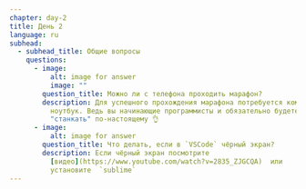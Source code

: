 ```yaml
---
chapter: day-2
title: День 2
language: ru
subhead:
  - subhead_title: Общие вопросы
    questions:
      - image:
          alt: image for answer
          image: ""
        question_title: Можно ли с телефона проходить марафон?
        description: Для успешного прохождения марафона потребуется компьютер или
          ноутбук. Ведь вы начинающие программисты и обязательно будете
          "станкать" по-настоящему 👌
      - image:
          alt: image for answer
        question_title: Что делать, если в `VSCode` чёрный экран?
        description: Если чёрный экран посмотрите
          [видео](https://www.youtube.com/watch?v=2835_ZJGCQA)  или
          установите  `sublime`
---
```

